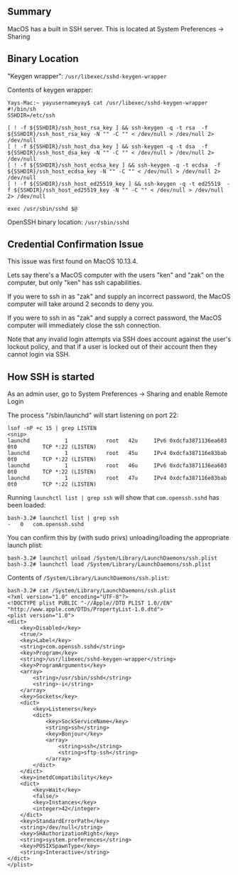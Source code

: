 ## Summary

MacOS has a built in SSH server. This is located at System Preferences -> Sharing

## Binary Location

"Keygen wrapper":
`/usr/libexec/sshd-keygen-wrapper`

Contents of keygen wrapper:
```
Yays-Mac:~ yayusernameyay$ cat /usr/libexec/sshd-keygen-wrapper
#!/bin/sh
SSHDIR=/etc/ssh

[ ! -f ${SSHDIR}/ssh_host_rsa_key ] && ssh-keygen -q -t rsa  -f ${SSHDIR}/ssh_host_rsa_key -N "" -C "" < /dev/null > /dev/null 2> /dev/null
[ ! -f ${SSHDIR}/ssh_host_dsa_key ] && ssh-keygen -q -t dsa  -f ${SSHDIR}/ssh_host_dsa_key -N "" -C "" < /dev/null > /dev/null 2> /dev/null
[ ! -f ${SSHDIR}/ssh_host_ecdsa_key ] && ssh-keygen -q -t ecdsa  -f ${SSHDIR}/ssh_host_ecdsa_key -N "" -C "" < /dev/null > /dev/null 2> /dev/null
[ ! -f ${SSHDIR}/ssh_host_ed25519_key ] && ssh-keygen -q -t ed25519  -f ${SSHDIR}/ssh_host_ed25519_key -N "" -C "" < /dev/null > /dev/null 2> /dev/null

exec /usr/sbin/sshd $@
```

OpenSSH binary location:
`/usr/sbin/sshd`

## Credential Confirmation Issue

This issue was first found on MacOS 10.13.4.

Lets say there's a MacOS computer with the users "ken" and "zak" on the computer, but only "ken" has ssh capabilities.

If you were to ssh in as "zak" and supply an incorrect password, the MacOS computer will take around 2 seconds to deny you.

If you were to ssh in as "zak" and supply a correct password, the MacOS computer will immediately close the ssh connection.

Note that any invalid login attempts via SSH does account against the user's lockout policy, and that if a user is locked out of their account then they cannot login via SSH.

## How SSH is started

As an admin user, go to System Preferences -> Sharing and enable Remote Login

The process "/sbin/launchd" will start listening on port 22:
```
lsof -nP +c 15 | grep LISTEN
<snip>
launchd           1            root   42u     IPv6 0xdcfa3871136ea603        0t0        TCP *:22 (LISTEN)
launchd           1            root   45u     IPv4 0xdcfa387116e83bab        0t0        TCP *:22 (LISTEN)
launchd           1            root   46u     IPv6 0xdcfa3871136ea603        0t0        TCP *:22 (LISTEN)
launchd           1            root   47u     IPv4 0xdcfa387116e83bab        0t0        TCP *:22 (LISTEN)
```

Running `launchctl list | grep ssh` will show that `com.openssh.sshd` has been loaded:
```
bash-3.2# launchctl list | grep ssh
-	0	com.openssh.sshd
```

You can confirm this by (with sudo privs) unloading/loading the appropriate launch plist:
```
bash-3.2# launchctl unload /System/Library/LaunchDaemons/ssh.plist
bash-3.2# launchctl load /System/Library/LaunchDaemons/ssh.plist
```

Contents of `/System/Library/LaunchDaemons/ssh.plist`:
```
bash-3.2# cat /System/Library/LaunchDaemons/ssh.plist 
<?xml version="1.0" encoding="UTF-8"?>
<!DOCTYPE plist PUBLIC "-//Apple//DTD PLIST 1.0//EN" "http://www.apple.com/DTDs/PropertyList-1.0.dtd">
<plist version="1.0">
<dict>
	<key>Disabled</key>
	<true/>
	<key>Label</key>
	<string>com.openssh.sshd</string>
	<key>Program</key>
	<string>/usr/libexec/sshd-keygen-wrapper</string>
	<key>ProgramArguments</key>
	<array>
		<string>/usr/sbin/sshd</string>
		<string>-i</string>
	</array>
	<key>Sockets</key>
	<dict>
		<key>Listeners</key>
		<dict>
			<key>SockServiceName</key>
			<string>ssh</string>
			<key>Bonjour</key>
			<array>
				<string>ssh</string>
				<string>sftp-ssh</string>
			</array>
		</dict>
	</dict>
	<key>inetdCompatibility</key>
	<dict>
		<key>Wait</key>
		<false/>
		<key>Instances</key>
		<integer>42</integer>
	</dict>
	<key>StandardErrorPath</key>
	<string>/dev/null</string>
	<key>SHAuthorizationRight</key>
	<string>system.preferences</string>
	<key>POSIXSpawnType</key>
	<string>Interactive</string>
</dict>
</plist>
```
